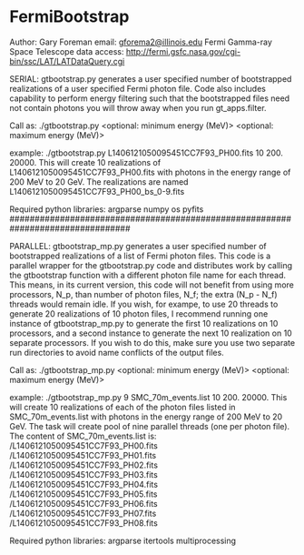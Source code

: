 FermiBootstrap
==============

Author: Gary Foreman
email: gforema2@illinois.edu
Fermi Gamma-ray Space Telescope data access:
http://fermi.gsfc.nasa.gov/cgi-bin/ssc/LAT/LATDataQuery.cgi

SERIAL:
gtbootstrap.py generates a user specified number of bootstrapped realizations
of a user specified Fermi photon file. Code also includes capability to perform
energy filtering such that the bootstrapped files need not contain photons you
will throw away when you run gt_apps.filter.

Call as:
./gtbootstrap.py <photon file name> <number of realizations> 
<optional: minimum energy (MeV)> <optional: maximum energy (MeV)>

example:
./gtbootstrap.py L1406121050095451CC7F93_PH00.fits 10 200. 20000.
This will create 10 realizations of L1406121050095451CC7F93_PH00.fits with 
photons in the energy range of 200 MeV to 20 GeV. The realizations are named 
L1406121050095451CC7F93_PH00_bs_0-9.fits

Required python libraries:
argparse
numpy
os
pyfits
################################################################################

PARALLEL:
gtbootstrap_mp.py generates a user specified number of bootstrapped realizations
of a list of Fermi photon files. This code is a parallel wrapper for the
gtbootstrap.py code and distributes work by calling the gtbootstrap function
with a different photon file name for each thread. This means, in its current
version, this code will not benefit from using more processors, N_p, than 
number of photon files, N_f; the extra (N_p - N_f) threads would remain idle. 
If you wish, for exampe, to use 20 threads to generate 20 realizations of 10 
photon files, I recommend running one instance of gtbootstrap_mp.py to generate
the first 10 realizations on 10 processors, and a second instance to generate 
the next 10 realization on 10 separate processors. If you wish to do this, make 
sure you use two separate run directories to avoid name conflicts of the output
files.

Call as:
./gtbootstrap_mp.py <number of parallel threads> 
<name of file with photon file list> <number of realizations>
<optional: minimum energy (MeV)> <optional: maximum energy (MeV)>

example:
./gtbootstrap_mp.py 9 SMC_70m_events.list 10 200. 20000.
This will create 10 realizations of each of the photon files listed in
SMC_70m_events.list with photons in the energy range of 200 MeV to 20 GeV. The
task will create pool of nine parallel threads (one per photon file). The
content of SMC_70m_events.list is:
<PATH>/L1406121050095451CC7F93_PH00.fits
<PATH>/L1406121050095451CC7F93_PH01.fits
<PATH>/L1406121050095451CC7F93_PH02.fits
<PATH>/L1406121050095451CC7F93_PH03.fits
<PATH>/L1406121050095451CC7F93_PH04.fits
<PATH>/L1406121050095451CC7F93_PH05.fits
<PATH>/L1406121050095451CC7F93_PH06.fits
<PATH>/L1406121050095451CC7F93_PH07.fits
<PATH>/L1406121050095451CC7F93_PH08.fits

Required python libraries:
argparse
itertools
multiprocessing
